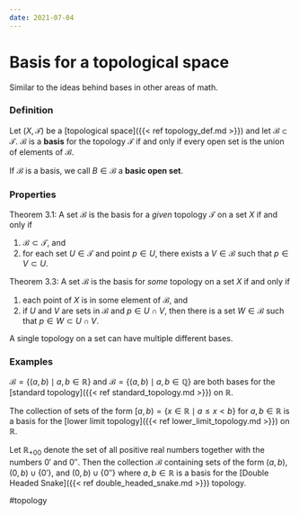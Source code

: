 ```yaml
---
date: 2021-07-04
---
```

# Basis for a topological space

Similar to the ideas behind bases in other areas of math. 

### Definition
Let $(X, \mathcal{T})$ be a [topological space]({{< ref topology_def.md >}}) and let $\mathcal{B} \subset \mathcal{T}$. $\mathcal{B}$ is a **basis** for the topology $\mathcal{T}$ if and only if every open set is the union of elements of $\mathcal{B}$.

If $\mathcal{B}$ is a basis, we call $B \in \mathcal{B}$ a **basic open set**.

### Properties
Theorem 3.1: A set $\mathcal{B}$ is the basis for a *given* topology $\mathcal{T}$ on a set $X$ if and only if 
1. $\mathcal{B} \subset \mathcal{T}$, and 
2. for each set $U \in \mathcal{T}$ and point $p \in U$, there exists a $V \in \mathcal{B}$ such that $p \in V \subset U$.

Theorem 3.3: A set $\mathcal{B}$ is the basis for *some* topology on a set $X$ if and only if
1. each point of $X$ is in some element of $\mathcal{B}$, and 
2. if $U$ and $V$ are sets in $\mathcal{B}$ and $p \in U \cap V$, then there is a set $W \in \mathcal{B}$ such that $p \in W \subset U \cap V$. 

A single topology on a set can have multiple different bases. 

### Examples
$\mathcal{B} = \{(a,b) \mid a,b \in \mathbb{R}\}$ and $\mathcal{B} = \{(a,b) \mid a,b \in \mathbb{Q}\}$ are both bases for the [standard topology]({{< ref standard_topology.md >}}) on $\mathbb{R}$. 

The collection of sets of the form $[a, b) = \{x \in \mathbb{R} \mid a \leq x < b\}$ for $a, b \in \mathbb{R}$ is a basis for the [lower limit topology]({{< ref lower_limit_topology.md >}}) on $\mathbb{R}$.

Let $\mathbb{R}_{+00}$ denote the set of all positive real numbers together with the numbers $0'$ and $0''$. Then the collection $\mathcal{B}$ containing sets of the form $(a,b)$, $(0,b) \cup \{0'\}$, and $(0,b) \cup \{0''\}$ where $a,b \in \mathbb{R}$ is a basis for the [Double Headed Snake]({{< ref double_headed_snake.md >}}) topology. 

#topology
